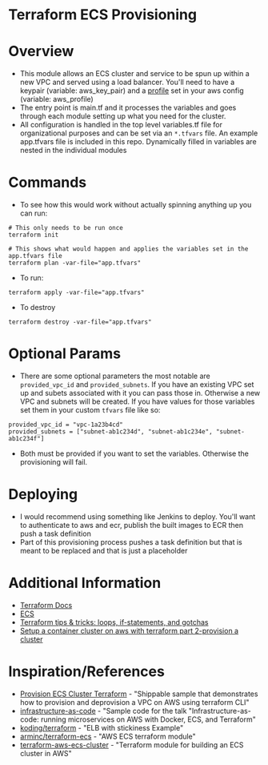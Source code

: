 Terraform ECS Provisioning
==================

# Overview
* This module allows an ECS cluster and service to be spun up within a new VPC
and served using a load balancer. You'll need to have a keypair (variable: aws_key_pair)
and a [profile](https://docs.aws.amazon.com/cli/latest/userguide/cli-multiple-profiles.html) 
set in your aws config (variable: aws_profile)
* The entry point is main.tf and it processes the variables and goes through
each module setting up what you need for the cluster.
* All configuration is handled in the top level variables.tf file for
organizational purposes and can be set via an `*.tfvars` file. An
example app.tfvars file is included in this repo. Dynamically filled in 
variables are nested in the individual modules

# Commands
* To see how this would work without actually spinning anything up you can run:
```
# This only needs to be run once
terraform init

# This shows what would happen and applies the variables set in the app.tfvars file
terraform plan -var-file="app.tfvars"
```
* To run:
```
terraform apply -var-file="app.tfvars"
```
* To destroy
```
terraform destroy -var-file="app.tfvars"
```

# Optional Params
* There are some optional parameters the most notable are `provided_vpc_id` and
`provided_subnets`. If you have an existing VPC set up and subets associated with it
you can pass those in. Otherwise a new VPC and subnets will be created. If you have
values for those variables set them in your custom `tfvars` file like so:
```
provided_vpc_id = "vpc-1a23b4cd"
provided_subnets = ["subnet-ab1c234d", "subnet-ab1c234e", "subnet-ab1c234f"]
```
* Both must be provided if you want to set the variables. Otherwise the provisioning
will fail.

# Deploying
* I would recommend using something like Jenkins to deploy. You'll want to
authenticate to aws and ecr, publish the built images to ECR then push
a task definition
* Part of this provisioning process pushes a task definition but that is meant
to be replaced and that is just a placeholder

# Additional Information
* [Terraform Docs](https://www.terraform.io/docs/index.html)
* [ECS](https://aws.amazon.com/ecs/)
* [Terraform tips & tricks: loops, if-statements, and gotchas](https://blog.gruntwork.io/terraform-tips-tricks-loops-if-statements-and-gotchas-f739bbae55f9)
* [Setup a container cluster on aws with terraform part 2-provision a cluster](http://blog.shippable.com/setup-a-container-cluster-on-aws-with-terraform-part-2-provision-a-cluster)

# Inspiration/References
* [Provision ECS Cluster Terraform](https://github.com/devops-recipes/provision-ecs-cluster-terraform) - "Shippable sample that demonstrates how to provision and deprovision a VPC on AWS using terraform CLI"
* [infrastructure-as-code](https://github.com/brikis98/infrastructure-as-code-talk) - "Sample code for the talk "Infrastructure-as-code: running microservices on AWS with Docker, ECS, and Terraform"
* [koding/terraform](https://github.com/koding/terraform/blob/master/examples/aws-elb/main.tf) - "ELB with stickiness Example"
* [arminc/terraform-ecs](https://github.com/arminc/terraform-ecs) - "AWS ECS terraform module"
* [terraform-aws-ecs-cluster](https://github.com/infrablocks/terraform-aws-ecs-cluster) - "Terraform module for building an ECS cluster in AWS"
